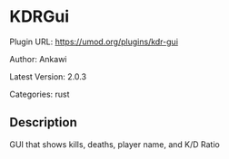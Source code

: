 # KDRGui

Plugin URL: https://umod.org/plugins/kdr-gui

Author: Ankawi

Latest Version: 2.0.3

Categories: rust

## Description

GUI that shows kills, deaths, player name, and K/D Ratio
